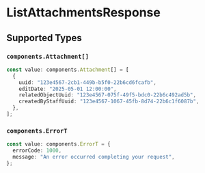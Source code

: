 # ListAttachmentsResponse


## Supported Types

### `components.Attachment[]`

```typescript
const value: components.Attachment[] = [
  {
    uuid: "123e4567-2cb1-449b-b5f0-22b6cd6fcafb",
    editDate: "2025-05-01 12:00:00",
    relatedObjectUuid: "123e4567-075f-49f5-bdc0-22b6c492ad5b",
    createdByStaffUuid: "123e4567-1067-45fb-8d74-22b6c1f6087b",
  },
];
```

### `components.ErrorT`

```typescript
const value: components.ErrorT = {
  errorCode: 1000,
  message: "An error occurred completing your request",
};
```

